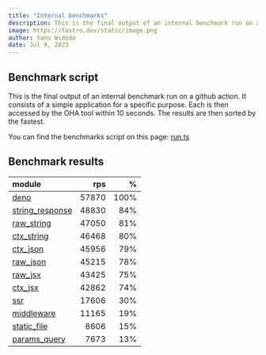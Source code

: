 ```yaml
---
title: "Internal benchmarks"
description: This is the final output of an internal benchmark run on a github action
image: https://fastro.dev/static/image.png
author: Yanu Widodo
date: Jul 9, 2023
---
```


## Benchmark script

This is the final output of an internal benchmark run on a github action. It consists of a simple application for a specific purpose. Each is then accessed by the OHA tool within 10 seconds. The results are then sorted by the fastest.

You can find the benchmarks script on this page: [run.ts](https://github.com/fastrodev/fastro/blob/main/bench/run.ts)

## Benchmark results


| module                                                                                       |   rps |    % |
| :------------------------------------------------------------------------------------------- | ----: | ---: |
| [deno](https://github.com/fastrodev/fastro/blob/main/examples/deno.ts)                       | 57870 | 100% |
| [string_response](https://github.com/fastrodev/fastro/blob/main/examples/string_response.ts) | 48830 |  84% |
| [raw_string](https://github.com/fastrodev/fastro/blob/main/examples/raw_string.ts)           | 47050 |  81% |
| [ctx_string](https://github.com/fastrodev/fastro/blob/main/examples/ctx_string.ts)           | 46468 |  80% |
| [ctx_json](https://github.com/fastrodev/fastro/blob/main/examples/ctx_json.ts)               | 45956 |  79% |
| [raw_json](https://github.com/fastrodev/fastro/blob/main/examples/raw_json.ts)               | 45215 |  78% |
| [raw_jsx](https://github.com/fastrodev/fastro/blob/main/examples/raw_jsx.tsx)                | 43425 |  75% |
| [ctx_jsx](https://github.com/fastrodev/fastro/blob/main/examples/ctx_jsx.tsx)                | 42862 |  74% |
| [ssr](https://github.com/fastrodev/fastro/blob/main/examples/ssr.ts)                         | 17606 |  30% |
| [middleware](https://github.com/fastrodev/fastro/blob/main/examples/middleware.ts)           | 11165 |  19% |
| [static_file](https://github.com/fastrodev/fastro/blob/main/examples/static_file.ts)         |  8606 |  15% |
| [params_query](https://github.com/fastrodev/fastro/blob/main/examples/params_query.ts)       |  7673 |  13% |
